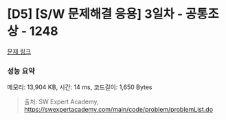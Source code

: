# [D5] [S/W 문제해결 응용] 3일차 - 공통조상 - 1248 

[문제 링크](https://swexpertacademy.com/main/code/problem/problemDetail.do?contestProbId=AV15PTkqAPYCFAYD) 

### 성능 요약

메모리: 13,904 KB, 시간: 14 ms, 코드길이: 1,650 Bytes



> 출처: SW Expert Academy, https://swexpertacademy.com/main/code/problem/problemList.do